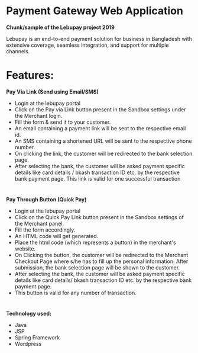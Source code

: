 # Payment Gateway Web Application

**Chunk/sample of the Lebupay project 2019**

Lebupay is an end-to-end payment solution for business in Bangladesh with extensive coverage, seamless integration, and support for multiple channels.

# Features:
  **Pay Via Link (Send using Email/SMS)** 
  - Login at the lebupay portal 
  - Click on the Pay via Link button present in the Sandbox settings under the Merchant login. 
  - Fill the form & send it to your customer.
  - An email containing a payment link will be sent to the respective email id.
  - An SMS containing a shortened URL will be sent to the respective phone number.
  - On clicking the link, the customer will be redirected to the bank selection page. 
  - After selecting the bank, the customer will be asked payment specific details like card details / bkash transaction ID etc. by the respective bank payment page. This link is valid for one successful transaction
#
  **Pay Through Button (Quick Pay)**
  - Login at the lebupay portal 
  - Click on the Quick Pay Link button present in the Sandbox settings of the Merchant panel. 
  - Fill the form accordingly.
  - An HTML code will get generated. 
  - Place the html code (which represents a button) in the merchant's website. 
  - On Clicking the button, the customer will be redirected to the Merchant Checkout Page where s/he has to fill up the personal information. After submission, the bank selection page will be shown to the customer. 
  - After selecting the bank, the customer will be asked payment specific details like card details/ bkash transaction ID etc. by the respective bank payment page.
  - This button is valid for any number of transaction.
#

**Technology used:**
- Java
- JSP
- Spring Framework
- Wordpress

#
#
